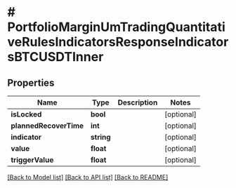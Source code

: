 # # PortfolioMarginUmTradingQuantitativeRulesIndicatorsResponseIndicatorsBTCUSDTInner

## Properties

Name | Type | Description | Notes
------------ | ------------- | ------------- | -------------
**isLocked** | **bool** |  | [optional]
**plannedRecoverTime** | **int** |  | [optional]
**indicator** | **string** |  | [optional]
**value** | **float** |  | [optional]
**triggerValue** | **float** |  | [optional]

[[Back to Model list]](../../README.md#models) [[Back to API list]](../../README.md#endpoints) [[Back to README]](../../README.md)
